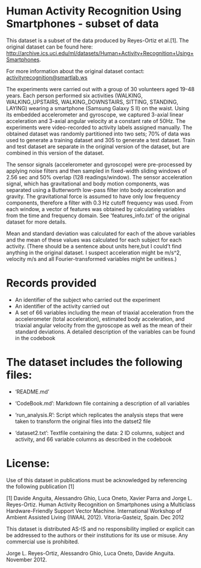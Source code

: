 Human Activity Recognition Using Smartphones - subset of data
==================================================================
This dataset is a subset of the data produced by Reyes-Ortiz et al.[1]. The original dataset can be found here:
http://archive.ics.uci.edu/ml/datasets/Human+Activity+Recognition+Using+Smartphones.

For more information about the original dataset contact: activityrecognition@smartlab.ws 

The experiments were carried out with a group of 30 volunteers aged 19-48 years. Each person performed six activities (WALKING, WALKING_UPSTAIRS, WALKING_DOWNSTAIRS, SITTING, STANDING, LAYING) wearing a smartphone (Samsung Galaxy S II) on the waist. Using its embedded accelerometer and gyroscope, we captured 3-axial linear acceleration and 3-axial angular velocity at a constant rate of 50Hz. The experiments were video-recorded to activity labels assigned manually. The obtained dataset was randomly partitioned into two sets; 70% of data was used to generate a training dataset and 305 to generate a test dataset. Train and test dataset are separate in the original version of the dataset, but are combined in this version of the dataset.

The sensor signals (accelerometer and gyroscope) were pre-processed by applying noise filters and then sampled in fixed-width sliding windows of 2.56 sec and 50% overlap (128 readings/window). The sensor acceleration signal, which has gravitational and body motion components, was separated using a Butterworth low-pass filter into body acceleration and gravity. The gravitational force is assumed to have only low frequency components, therefore a filter with 0.3 Hz cutoff frequency was used. From each window, a vector of features was obtained by calculating variables from the time and frequency domain. See 'features_info.txt' of the original dataset for more details.

Mean and standard deviation was calculated for each of the above variables and the mean of these values was calculated for each subject for each activity. (There should be a sentence about units here,but I could’t find anything in the original dataset. I suspect acceleration might be m/s^2, velocity m/s and all Fourier-transformed variables might be unitless.)

Records provided
======================================

- An identifier of the subject who carried out the experiment
- An identifier of the activity carried out
- A set of 66 variables including the mean of triaxial acceleration from the accelerometer (total acceleration), estimated body acceleration, and triaxial angular velocity from the gyroscope as well as the mean of their standard deviations. A detailed description of the variables can be found in the codebook

The dataset includes the following files:
=========================================

- ‘README.md’

- ‘CodeBook.md’: Markdown file containing a description of all variables

- ‘run_analysis.R’: Script which replicates the analysis steps that were taken to transform the original files into the datset2 file

- ‘dataset2.txt’: Textfile containing the data: 2 ID columns, subject and activity, and 66 variable columns as described in the codebook


License:
========
Use of this dataset in publications must be acknowledged by referencing the following publication [1] 

[1] Davide Anguita, Alessandro Ghio, Luca Oneto, Xavier Parra and Jorge L. Reyes-Ortiz. Human Activity Recognition on Smartphones using a Multiclass Hardware-Friendly Support Vector Machine. International Workshop of Ambient Assisted Living (IWAAL 2012). Vitoria-Gasteiz, Spain. Dec 2012

This dataset is distributed AS-IS and no responsibility implied or explicit can be addressed to the authors or their institutions for its use or misuse. Any commercial use is prohibited.

Jorge L. Reyes-Ortiz, Alessandro Ghio, Luca Oneto, Davide Anguita. November 2012.
